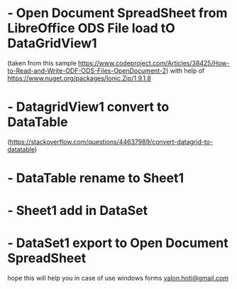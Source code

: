 # - Open Document SpreadSheet from LibreOffice ODS File load tO DataGridView1 
(taken from this sample https://www.codeproject.com/Articles/38425/How-to-Read-and-Write-ODF-ODS-Files-OpenDocument-2)
with help of https://www.nuget.org/packages/Ionic.Zip/1.9.1.8  

# - DatagridView1 convert to DataTable
(https://stackoverflow.com/questions/44637989/convert-datagrid-to-datatable)

# - DataTable rename to Sheet1 

# - Sheet1 add in DataSet 

# - DataSet1 export to Open Document SpreadSheet


hope this will help you in case of use windows forms 
valon.hoti@gmail.com 
